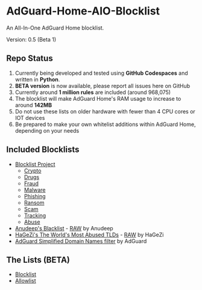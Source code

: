 # AdGuard-Home-AIO-Blocklist
An All-In-One AdGuard Home blocklist.

Version: 0.5 (Beta 1)

## Repo Status

1. Currently being developed and tested using **GitHub Codespaces** and written in **Python**.
2. **BETA version** is now available, please report all issues here on GitHub
3. Currently around **1 million rules** are included (around 968,075)
4. The blocklist will make AdGuard Home's RAM usage to increase to around **142MB**
5. Do not use these lists on older hardware with fewer than 4 CPU cores or IOT devices
6. Be prepared to make your own whitelist additions within AdGuard Home, depending on your needs

## Included Blocklists

- [Blocklist Project](https://github.com/blocklistproject/Lists)
    - [Crypto](https://blocklistproject.github.io/Lists/adguard/crypto-ags.txt)
    - [Drugs](https://blocklistproject.github.io/Lists/adguard/drugs-ags.txt)
    - [Fraud](https://blocklistproject.github.io/Lists/adguard/fraud-ags.txt)
    - [Malware](https://blocklistproject.github.io/Lists/adguard/malware-ags.txt)
    - [Phishing](https://blocklistproject.github.io/Lists/adguard/phishing-ags.txt)
    - [Ransom](https://blocklistproject.github.io/Lists/adguard/ransomware-ags.txt)
    - [Scam](https://blocklistproject.github.io/Lists/adguard/scam-ags.txt)
    - [Tracking](https://blocklistproject.github.io/Lists/adguard/tracking-ags.txt)
    - [Abuse](https://blocklistproject.github.io/Lists/adguard/abuse-ags.txt)
- [Anudeep's Blacklist](https://github.com/anudeepND/blacklist) - [RAW](https://raw.githubusercontent.com/anudeepND/blacklist/master/adservers.txt) by Anudeep
- [HaGeZi's The World's Most Abused TLDs](https://github.com/hagezi/dns-blocklists) - [RAW](https://raw.githubusercontent.com/hagezi/dns-blocklists/main/adblock/spam-tlds.txt") by HaGeZi
- [AdGuard Simplified Domain Names filter](https://adguardteam.github.io/AdGuardSDNSFilter/Filters/filter.txt) by AdGuard

## The Lists (BETA)

- [Blocklist](https://raw.githubusercontent.com/hl2guide/AdGuard-Home-AIO-Blocklist/main/aio_blocklist_final.txt)
- [Allowlist](https://raw.githubusercontent.com/hl2guide/AdGuard-Home-AIO-Blocklist/main/allowlist.txt)
